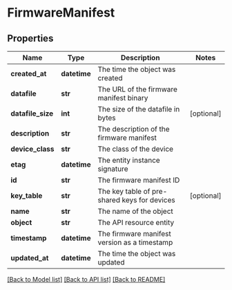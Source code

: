 # FirmwareManifest

## Properties
Name | Type | Description | Notes
------------ | ------------- | ------------- | -------------
**created_at** | **datetime** | The time the object was created | 
**datafile** | **str** | The URL of the firmware manifest binary | 
**datafile_size** | **int** | The size of the datafile in bytes | [optional] 
**description** | **str** | The description of the firmware manifest | 
**device_class** | **str** | The class of the device | 
**etag** | **datetime** | The entity instance signature | 
**id** | **str** | The firmware manifest ID | 
**key_table** | **str** | The key table of pre-shared keys for devices | [optional] 
**name** | **str** | The name of the object | 
**object** | **str** | The API resource entity | 
**timestamp** | **datetime** | The firmware manifest version as a timestamp | 
**updated_at** | **datetime** | The time the object was updated | 

[[Back to Model list]](../README.md#documentation-for-models) [[Back to API list]](../README.md#documentation-for-api-endpoints) [[Back to README]](../README.md)


